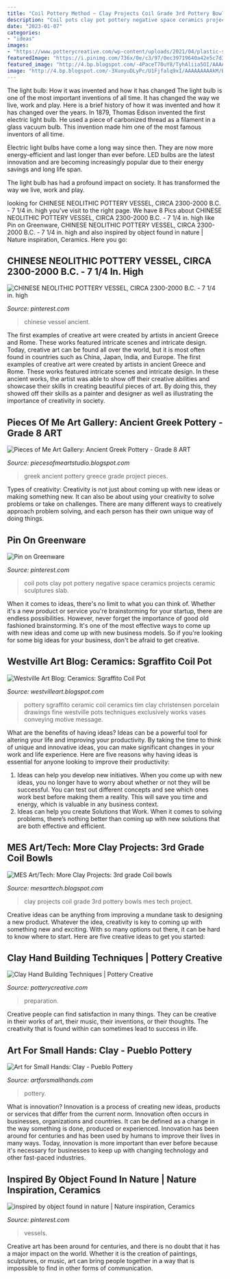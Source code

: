 ```yaml
---
title: "Coil Pottery Method ~ Clay Projects Coil Grade 3rd Pottery Bowls Mes Tech Project"
description: "Coil pots clay pot pottery negative space ceramics projects ceramic sculptures slab"
date: "2023-01-07"
categories:
- "ideas"
images:
- "https://www.potterycreative.com/wp-content/uploads/2021/04/plastic-stage-of-clay-l-768x512.jpg"
featuredImage: "https://i.pinimg.com/736x/0e/c3/97/0ec39719640a42e5c7d38f377c4a61ba--coil-pots-negative-space.jpg"
featured_image: "http://4.bp.blogspot.com/-4PaceT70uY8/TyhAliia5OI/AAAAAAAAA0w/pUKqooDwMtc/s1600/DSC00777.JPG"
image: "http://4.bp.blogspot.com/-3XunyuDLyPc/U1Fjfalq9xI/AAAAAAAAAkM/BxbKwdAdurY/s1600/squidcircus_lg-1.jpg"
---
```



The light bulb: How it was invented and how it has changed
The light bulb is one of the most important inventions of all time. It has changed the way we live, work and play. Here is a brief history of how it was invented and how it has changed over the years.
In 1879, Thomas Edison invented the first electric light bulb. He used a piece of carbonized thread as a filament in a glass vacuum bulb. This invention made him one of the most famous inventors of all time.

Electric light bulbs have come a long way since then. They are now more energy-efficient and last longer than ever before. LED bulbs are the latest innovation and are becoming increasingly popular due to their energy savings and long life span.

The light bulb has had a profound impact on society. It has transformed the way we live, work and play.

	

		
looking for CHINESE NEOLITHIC POTTERY VESSEL, CIRCA 2300-2000 B.C. - 7 1/4 in. high you've visit to the right page. We have 8 Pics about CHINESE NEOLITHIC POTTERY VESSEL, CIRCA 2300-2000 B.C. - 7 1/4 in. high like Pin on Greenware, CHINESE NEOLITHIC POTTERY VESSEL, CIRCA 2300-2000 B.C. - 7 1/4 in. high and also inspired by object found in nature | Nature inspiration, Ceramics. Here you go:
		
    
## CHINESE NEOLITHIC POTTERY VESSEL, CIRCA 2300-2000 B.C. - 7 1/4 In. High

<img loading=lazy src="https://i.pinimg.com/736x/3b/ca/6a/3bca6a0e44c8d3268795b3a46571b143--chinese-ceramics-terracota.jpg" onerror="this.onerror=null;this.src='https://tse1.mm.bing.net/th?id=OIP.7FtUejT08pzOG_vRbiuOTAHaE7&amp;pid=15.1';" alt="CHINESE NEOLITHIC POTTERY VESSEL, CIRCA 2300-2000 B.C. - 7 1/4 in. high">

_Source: pinterest.com_

>chinese vessel ancient. 

	

The first examples of creative art were created by artists in ancient Greece and Rome. These works featured intricate scenes and intricate design. Today, creative art can be found all over the world, but it is most often found in countries such as China, Japan, India, and Europe.
The first examples of creative art were created by artists in ancient Greece and Rome. These works featured intricate scenes and intricate design. In these ancient works, the artist was able to show off their creative abilities and showcase their skills in creating beautiful pieces of art. By doing this, they showed off their skills as a painter and designer as well as illustrating the importance of creativity in society.

    
## Pieces Of Me Art Gallery: Ancient Greek Pottery - Grade 8 ART

<img loading=lazy src="http://4.bp.blogspot.com/-MNRsMQHkXaE/TxEUVMF8RNI/AAAAAAAAAPQ/uvxDxWCGTBo/s1600/IMG_1566.JPG" onerror="this.onerror=null;this.src='https://tse3.mm.bing.net/th?id=OIP.4UiYtP_S1xDJwfjPY58h4AHaFi&amp;pid=15.1';" alt="Pieces of Me Art Gallery: Ancient Greek Pottery - Grade 8 ART">

_Source: piecesofmeartstudio.blogspot.com_

>greek ancient pottery greece grade project pieces. 

	

Types of creativity:
Creativity is not just about coming up with new ideas or making something new. It can also be about using your creativity to solve problems or take on challenges. There are many different ways to creatively approach problem solving, and each person has their own unique way of doing things.

    
## Pin On Greenware

<img loading=lazy src="https://i.pinimg.com/736x/0e/c3/97/0ec39719640a42e5c7d38f377c4a61ba--coil-pots-negative-space.jpg" onerror="this.onerror=null;this.src='https://tse4.mm.bing.net/th?id=OIP.Hb4-QIC4p-VE2Cpm59UoFADhEs&amp;pid=15.1';" alt="Pin on Greenware">

_Source: pinterest.com_

>coil pots clay pot pottery negative space ceramics projects ceramic sculptures slab. 

	

When it comes to ideas, there's no limit to what you can think of. Whether it's a new product or service you're brainstorming for your startup, there are endless possibilities. However, never forget the importance of good old fashioned brainstorming. It's one of the most effective ways to come up with new ideas and come up with new business models. So if you're looking for some big ideas for your business, don't be afraid to get creative.

    
## Westville Art Blog: Ceramics: Sgraffito Coil Pot

<img loading=lazy src="http://4.bp.blogspot.com/-3XunyuDLyPc/U1Fjfalq9xI/AAAAAAAAAkM/BxbKwdAdurY/s1600/squidcircus_lg-1.jpg" onerror="this.onerror=null;this.src='https://tse2.mm.bing.net/th?id=OIP.28cMrt2YuDbGsvyOtkjs3gAAAA&amp;pid=15.1';" alt="Westville Art Blog: Ceramics: Sgraffito Coil Pot">

_Source: westvilleart.blogspot.com_

>pottery sgraffito ceramic coil ceramics tim clay christensen porcelain drawings fine westville pots techniques exclusively works vases conveying motive message. 

	

What are the benefits of having ideas?
Ideas can be a powerful tool for altering your life and improving your productivity. By taking the time to think of unique and innovative ideas, you can make significant changes in your work and life experience. Here are five reasons why having ideas is essential for anyone looking to improve their productivity: 
1. Ideas can help you develop new initiatives. When you come up with new ideas, you no longer have to worry about whether or not they will be successful. You can test out different concepts and see which ones work best before making them a reality. This will save you time and energy, which is valuable in any business context. 
2. Ideas can help you create Solutions that Work. When it comes to solving problems, there’s nothing better than coming up with new solutions that are both effective and efficient.

    
## MES Art/Tech: More Clay Projects: 3rd Grade Coil Bowls

<img loading=lazy src="http://4.bp.blogspot.com/-4PaceT70uY8/TyhAliia5OI/AAAAAAAAA0w/pUKqooDwMtc/s1600/DSC00777.JPG" onerror="this.onerror=null;this.src='https://tse4.mm.bing.net/th?id=OIP.cTjQCu2SZLgolO0m9E8nQgHaFj&amp;pid=15.1';" alt="MES Art/Tech: More Clay Projects: 3rd grade Coil bowls">

_Source: mesarttech.blogspot.com_

>clay projects coil grade 3rd pottery bowls mes tech project. 

	

Creative ideas can be anything from improving a mundane task to designing a new product. Whatever the idea, creativity is key to coming up with something new and exciting. With so many options out there, it can be hard to know where to start. Here are five creative ideas to get you started:

    
## Clay Hand Building Techniques | Pottery Creative

<img loading=lazy src="https://www.potterycreative.com/wp-content/uploads/2021/04/plastic-stage-of-clay-l-768x512.jpg" onerror="this.onerror=null;this.src='https://tse4.mm.bing.net/th?id=OIP.3Gv8mz5dSEPwK04q79WYNAHaE8&amp;pid=15.1';" alt="Clay Hand Building Techniques | Pottery Creative">

_Source: potterycreative.com_

>preparation. 

	

Creative people can find satisfaction in many things. They can be creative in their works of art, their music, their inventions, or their thoughts. The creativity that is found within can sometimes lead to success in life.

    
## Art For Small Hands: Clay - Pueblo Pottery

<img loading=lazy src="https://1.bp.blogspot.com/_mMOmB9X36GI/TH_XXoLxt3I/AAAAAAAACT0/0LAENdWzgpo/w1200-h630-p-k-no-nu/pot+6+(2).jpg" onerror="this.onerror=null;this.src='https://tse2.mm.bing.net/th?id=OIP.rCXWK2i7HmH9Kk7lmIDFtQHaD4&amp;pid=15.1';" alt="Art for Small Hands: Clay - Pueblo Pottery">

_Source: artforsmallhands.com_

>pottery. 

	

What is innovation?
Innovation is a process of creating new ideas, products or services that differ from the current norm. Innovation often occurs in businesses, organizations and countries. It can be defined as a change in the way something is done, produced or experienced. 
Innovation has been around for centuries and has been used by humans to improve their lives in many ways. Today, innovation is more important than ever before because it's necessary for businesses to keep up with changing technology and other fast-paced industries.

    
## Inspired By Object Found In Nature | Nature Inspiration, Ceramics

<img loading=lazy src="https://i.pinimg.com/originals/04/0b/f7/040bf7c9ab850797753f27217a28b866.jpg" onerror="this.onerror=null;this.src='https://tse3.mm.bing.net/th?id=OIP.Dl3SHEykmhw3GGPq8rU6ygHaL1&amp;pid=15.1';" alt="inspired by object found in nature | Nature inspiration, Ceramics">

_Source: pinterest.com_

>vessels. 

	

Creative art has been around for centuries, and there is no doubt that it has a major impact on the world. Whether it is the creation of paintings, sculptures, or music, art can bring people together in a way that is impossible to find in other forms of communication.

